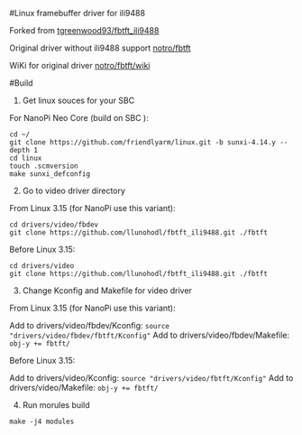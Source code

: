 #Linux framebuffer driver for ili9488

Forked from [tgreenwood93/fbtft_ili9488](https://github.com/tgreenwood93/fbtft_ili9488)

Original driver without ili9488 support [notro/fbtft](https://github.com/notro/fbtft.git)

WiKi for original driver [notro/fbtft/wiki](https://github.com/notro/fbtft/wiki)


#Build

1. Get linux souces for your SBC

For NanoPi Neo Core (build on SBC ):
```
cd ~/
git clone https://github.com/friendlyarm/linux.git -b sunxi-4.14.y --depth 1
cd linux
touch .scmversion
make sunxi_defconfig
```

2. Go to video driver directory

From Linux 3.15 (for NanoPi use this variant): 
```
cd drivers/video/fbdev
git clone https://github.com/llunohodl/fbtft_ili9488.git ./fbtft
```

Before Linux 3.15:
```
cd drivers/video
git clone https://github.com/llunohodl/fbtft_ili9488.git ./fbtft
```

3. Change Kconfig and Makefile for video driver 

From Linux 3.15 (for NanoPi use this variant):

Add to drivers/video/fbdev/Kconfig:   `source "drivers/video/fbdev/fbtft/Kconfig"`
Add to drivers/video/fbdev/Makefile:  `obj-y += fbtft/`

Before Linux 3.15:

Add to drivers/video/Kconfig:   `source "drivers/video/fbtft/Kconfig"`
Add to drivers/video/Makefile:  `obj-y += fbtft/`

4. Run morules build

```
make -j4 modules
```



